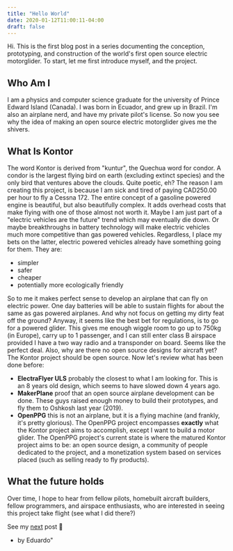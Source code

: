 ```yaml
---
title: "Hello World"
date: 2020-01-12T11:00:11-04:00
draft: false
---
```


Hi. This is the first blog post in a series documenting the conception, prototyping, and construction of the world's first open source electric motorglider. To start, let me first introduce myself, and the project.

## Who Am I

I am a physics and computer science graduate for the university of Prince Edward Island (Canada). I was born in Ecuador, and grew up in Brazil. I'm also an airplane nerd, and have my private pilot's license. So now you see why the idea of making an open source electric motorglider gives me the shivers.

## What Is Kontor

The word Kontor is derived from "kuntur", the Quechua word for condor. A condor is the largest flying bird on earth (excluding extinct species) and the only bird that ventures above the clouds. Quite poetic, eh? The reason I am creating this project, is because I am sick and tired of paying CAD250.00 per hour to fly a Cessna 172. The entire concept of a gasoline powered engine is beautiful, but also beautifully complex. It adds overhead costs that make flying with one of those almost not worth it. Maybe I am just part of a "electric vehicles are the future" trend which may eventually die down. Or maybe breakthroughs in battery technology will make electric vehicles much more competitive than gas powered vehicles. Regardless, I place my bets on the latter, electric powered vehicles already have something going for them. They are:

* simpler
* safer
* cheaper
* potentially more ecologically friendly

So to me it makes perfect sense to develop an airplane that can fly on electric power. One day batteries will be able to sustain flights for about the same as gas powered airplanes. And why not focus on getting my dirty feat off the ground? Anyway, it seems like the best bet for regulations, is to go for a powered glider. This gives me enough wiggle room to go up to 750kg (in Europe), carry up to 1 passenger, and I can still enter class B airspace provided I have a two way radio and a transponder on board. Seems like the perfect deal. Also, why are there no open source designs for aircraft yet? The Kontor project should be open source. Now let's review what has been done before:

* **ElectraFlyer ULS** probably the closest to what I am looking for. This is an 8 years old design, which seems to have slowed down 4 years ago.
* **MakerPlane** proof that an open source airplane development can be done. These guys raised enough money to build their prototypes, and fly them to Oshkosh last year (2019).
* **OpenPPG** this is not an airplane, but it is a flying machine (and frankly, it's pretty glorious). The OpenPPG project encompasses **exactly** what the Kontor project aims to accomplish, except I want to build a motor glider. The OpenPPG project's current state is where the matured Kontor project aims to be: an open source design, a community of people dedicated to the project, and a monetization system based on services placed (such as selling ready to fly products).


## What the future holds

Over time, I hope to hear from fellow pilots, homebuilt aircraft builders, fellow programmers, and airspace enthusiasts, who are interested in seeing this project take flight (see what I did there?)

See my [next](/post/using-git-version-control-to-design-an-airplane/) post 🙂

- by Eduardo"
